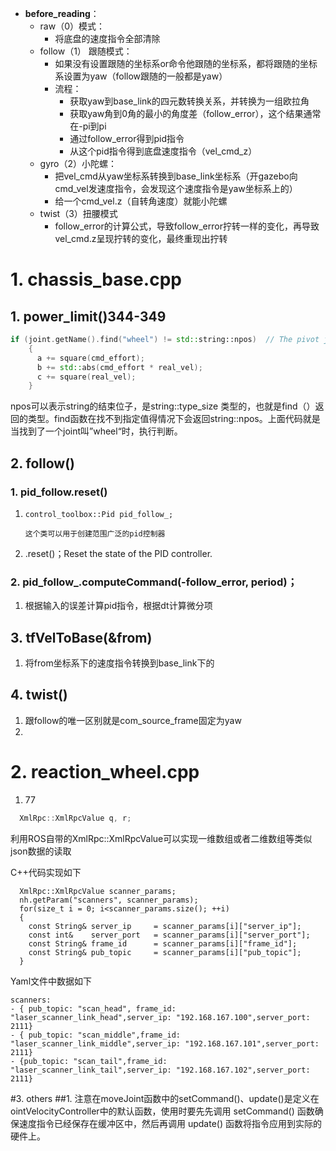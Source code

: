 - **before_reading**：
  - raw（0）模式：
    - 将底盘的速度指令全部清除
  - follow（1） 跟随模式：
    - 如果没有设置跟随的坐标系or命令他跟随的坐标系，都将跟随的坐标系设置为yaw（follow跟随的一般都是yaw）
    - 流程：
      - 获取yaw到base_link的四元数转换关系，并转换为一组欧拉角
      - 获取yaw角到0角的最小的角度差（follow_error），这个结果通常在-pi到pi
      - 通过follow_error得到pid指令
      - 从这个pid指令得到底盘速度指令（vel_cmd_z）
  - gyro（2）小陀螺：
    - 把vel_cmd从yaw坐标系转换到base_link坐标系（开gazebo向cmd_vel发速度指令，会发现这个速度指令是yaw坐标系上的）
    - 给一个cmd_vel.z（自转角速度）就能小陀螺
  - twist（3）扭腰模式
    - follow_error的计算公式，导致follow_error拧转一样的变化，再导致vel_cmd.z呈现拧转的变化，最终重现出拧转


# 1. chassis_base.cpp

## 1. power_limit()344-349

```c++
if (joint.getName().find("wheel") != std::string::npos)  // The pivot joint of swerve drive doesn't need power limit
    {
      a += square(cmd_effort);
      b += std::abs(cmd_effort * real_vel);
      c += square(real_vel);
    }
```

npos可以表示string的结束位子，是string::type_size 类型的，也就是find（）返回的类型。find函数在找不到指定值得情况下会返回string::npos。上面代码就是当找到了一个joint叫”wheel“时，执行判断。

## 2. follow()

### 1. pid_follow.reset()

1. ```
   control_toolbox::Pid pid_follow_;
   
   这个类可以用于创建范围广泛的pid控制器
   ```

2. .reset()；Reset the state of the PID controller. 

### 2. pid_follow_.computeCommand(-follow_error, period)；

1. 根据输入的误差计算pid指令，根据dt计算微分项

## 3. tfVelToBase(&from)

1. 将from坐标系下的速度指令转换到base_link下的

## 4. twist()

1. 跟follow的唯一区别就是com_source_frame固定为yaw
2. 

# 2. reaction_wheel.cpp

1. 77

```c++
  XmlRpc::XmlRpcValue q, r;
```

利用ROS自带的XmlRpc::XmlRpcValue可以实现一维数组或者二维数组等类似json数据的读取

C++代码实现如下

```
  XmlRpc::XmlRpcValue scanner_params;
  nh.getParam("scanners", scanner_params);
  for(size_t i = 0; i<scanner_params.size(); ++i)
  {
    const String& server_ip     = scanner_params[i]["server_ip"];
    const int&    server_port   = scanner_params[i]["server_port"];
    const String& frame_id      = scanner_params[i]["frame_id"];
    const String& pub_topic     = scanner_params[i]["pub_topic"];
  }
```

Yaml文件中数据如下

```
scanners: 
- { pub_topic: "scan_head", frame_id: "laser_scanner_link_head",server_ip: "192.168.167.100",server_port: 2111}
- { pub_topic: "scan_middle",frame_id: "laser_scanner_link_middle",server_ip: "192.168.167.101",server_port: 2111}
- {pub_topic: "scan_tail",frame_id: "laser_scanner_link_tail",server_ip: "192.168.167.102",server_port: 2111}
```


#3. others
##1. 注意在moveJoint函数中的setCommand()、update()是定义在ointVelocityController中的默认函数，使用时要先先调用 setCommand() 函数确保速度指令已经保存在缓冲区中，然后再调用 update() 函数将指令应用到实际的硬件上。

